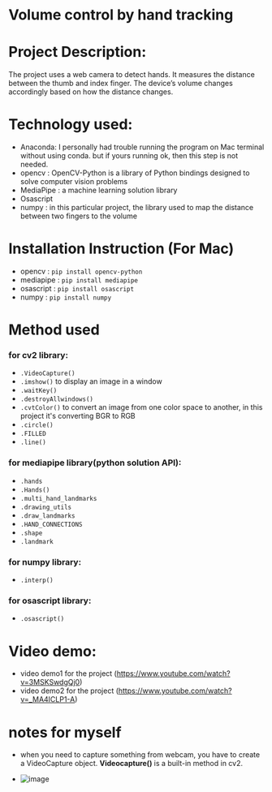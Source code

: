 # Volume control by hand tracking
# Project Description:  
The project uses a web camera to detect hands. It measures the distance between the thumb and index finger. The device’s volume changes accordingly based on how the distance changes.
# Technology used:
- Anaconda: I personally had trouble running the program on Mac terminal without using conda. but if yours running ok, then this step is not needed.
- opencv : OpenCV-Python is a library of Python bindings designed to solve computer vision problems
- MediaPipe : a machine learning solution library
- Osascript
- numpy : in this particular project, the library used to map the distance between two fingers to the volume
# Installation Instruction (For Mac)
- opencv : `pip install opencv-python`
- mediapipe : `pip install mediapipe`
- osascript : `pip install osascript`
- numpy : `pip install numpy`
# Method used
### for cv2 library:
  - `.VideoCapture()`
  - `.imshow()` to display an image in a window
  - `.waitKey()`
  - `.destroyAllwindows()`
  - `.cvtColor()` to convert an image from one color space to another, in this project it's converting BGR to RGB
  - `.circle()`
  - `.FILLED`
  - `.line()`
### for mediapipe library(python solution API):
  - `.hands`
  - `.Hands()`
  - `.multi_hand_landmarks`
  - `.drawing_utils`
  - `.draw_landmarks`
  - `.HAND_CONNECTIONS`
  - `.shape`
  - `.landmark`
### for numpy library:
  - `.interp()`
### for osascript library:
  - `.osascript()`
# Video demo:
- video demo1 for the project (https://www.youtube.com/watch?v=3MSKSwdgQj0)
- video demo2 for the project (https://www.youtube.com/watch?v=_MA4ICLP1-A)

  
# notes for myself
  - when you need to capture something from webcam, you have to create a VideoCapture object. **Videocapture()** is a built-in method in cv2.

  - ![image](https://mediapipe.dev/images/mobile/hand_landmarks.png)
